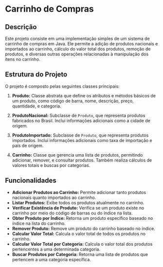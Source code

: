 # Carrinho de Compras

## Descrição

Este projeto consiste em uma implementação simples de um sistema de carrinho de compras em Java. Ele permite a adição de produtos nacionais e importados ao carrinho, cálculo do valor total dos produtos, remoção de produtos, e diversas outras operações relacionadas à manipulação dos itens no carrinho.

## Estrutura do Projeto

O projeto é composto pelas seguintes classes principais:

1. **Produto:** Classe abstrata que define os atributos e métodos básicos de um produto, como código de barra, nome, descrição, preço, quantidade, e categoria.

2. **ProdutoNacional:** Subclasse de `Produto`, que representa produtos fabricados no Brasil. Inclui informações adicionais como a cidade de origem.

3. **ProdutoImportado:** Subclasse de `Produto`, que representa produtos importados. Inclui informações adicionais como taxa de importação e país de origem.

4. **Carrinho:** Classe que gerencia uma lista de produtos, permitindo adicionar, remover, e consultar produtos. Também realiza cálculos de valores totais e buscas por categorias.

## Funcionalidades

- **Adicionar Produtos ao Carrinho:** Permite adicionar tanto produtos nacionais quanto importados ao carrinho.
- **Listar Produtos:** Exibe todos os produtos atualmente no carrinho.
- **Verificar Existência de Produto:** Verifica se um produto existe no carrinho por meio do código de barras ou do índice na lista.
- **Obter Produto por Índice:** Retorna um produto específico baseado no índice na lista do carrinho.
- **Remover Produto:** Remove um produto do carrinho baseado no índice.
- **Calcular Valor Total:** Calcula o valor total de todos os produtos no carrinho.
- **Calcular Valor Total por Categoria:** Calcula o valor total dos produtos pertencentes a uma determinada categoria.
- **Buscar Produtos por Categoria:** Retorna uma lista de produtos que pertencem a uma categoria específica.

